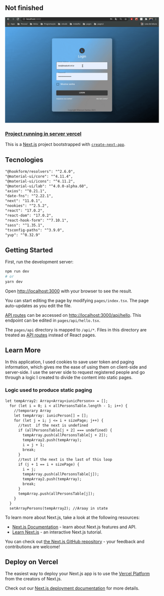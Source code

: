 ## Not finished

![aplication image](https://github.com/GersonDantas/img/blob/main/testFeedLogin.gif)


### [Project running in server vercel](https://test-login-list-person.vercel.app/)



This is a [Next.js](https://nextjs.org/) project bootstrapped with [`create-next-app`](https://github.com/vercel/next.js/tree/canary/packages/create-next-app).

## Tecnologies

    "@hookform/resolvers": "^2.6.0",
    "@material-ui/core": "^4.11.4",
    "@material-ui/icons": "^4.11.2",
    "@material-ui/lab": "^4.0.0-alpha.60",
    "axios": "^0.21.1",
    "date-fns": "^2.22.1",
    "next": "11.0.1",
    "nookies": "^2.5.2",
    "react": "17.0.2",
    "react-dom": "17.0.2",
    "react-hook-form": "^7.10.1",
    "sass": "^1.35.1",
    "tsconfig-paths": "^3.9.0",
    "yup": "^0.32.9"


## Getting Started

First, run the development server:

```bash
npm run dev
# or
yarn dev
```

Open [http://localhost:3000](http://localhost:3000) with your browser to see the result.

You can start editing the page by modifying `pages/index.tsx`. The page auto-updates as you edit the file.

[API routes](https://nextjs.org/docs/api-routes/introduction) can be accessed on [http://localhost:3000/api/hello](http://localhost:3000/api/hello). This endpoint can be edited in `pages/api/hello.tsx`.

The `pages/api` directory is mapped to `/api/*`. Files in this directory are treated as [API routes](https://nextjs.org/docs/api-routes/introduction) instead of React pages.

## Learn More

In this application, I used cookies to save user token and paging information, which gives me the ease of using them on client-side and server-side. I use the server side to request registered people and go through a logic I created to divide the content into static pages.

### Logic used to produce static paging

    let tempArray2: Array<Array<iunicPerson>> = [];
      for (let i = 0; i < allPersonsTable.length - 1; i++) {
        //temporary Array
        let tempArray: iunicPerson[] = [];
        for (let j = i; j <= i + sizePage; j++) {
          //test  if the next is undefined
          if (allPersonsTable[j + 2] === undefined) {
            tempArray.push(allPersonsTable[j + 2]);
            tempArray2.push(tempArray);
            i = j + 1;
            break;
          }
          //test if the next is the last of this loop
          if (j + 1 == i + sizePage) {
            i = j;
            tempArray.push(allPersonsTable[j]);
            tempArray2.push(tempArray);
            break;
          }
          tempArray.push(allPersonsTable[j]);
        }
      }
      setArrayPersons(tempArray2); //Araay in state

To learn more about Next.js, take a look at the following resources:

- [Next.js Documentation](https://nextjs.org/docs) - learn about Next.js features and API.
- [Learn Next.js](https://nextjs.org/learn) - an interactive Next.js tutorial.

You can check out [the Next.js GitHub repository](https://github.com/vercel/next.js/) - your feedback and contributions are welcome!

## Deploy on Vercel

The easiest way to deploy your Next.js app is to use the [Vercel Platform](https://vercel.com/new?utm_medium=default-template&filter=next.js&utm_source=create-next-app&utm_campaign=create-next-app-readme) from the creators of Next.js.

Check out our [Next.js deployment documentation](https://nextjs.org/docs/deployment) for more details.
